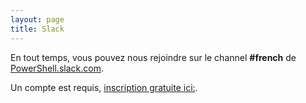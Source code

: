 ```yaml
---
layout: page
title: Slack
---
```


En tout temps, vous pouvez nous rejoindre sur le channel **#french** de [PowerShell.slack.com](https://powershell.slack.com/Slack).

Un compte est requis, [inscription gratuite ici:](http://slack.poshcode.org/).
